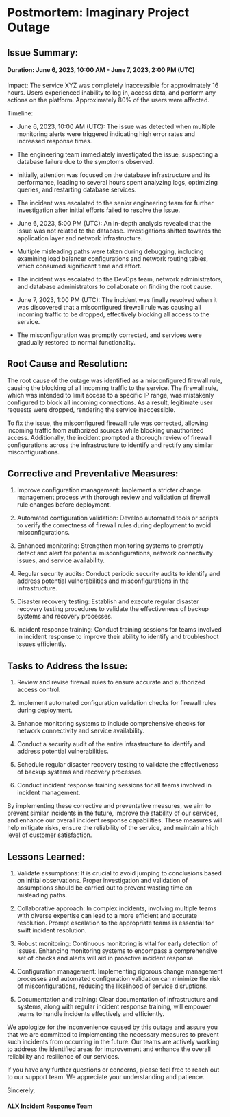 
# Postmortem: Imaginary Project Outage

  

## Issue Summary:

#### Duration: June 6, 2023, 10:00 AM - June 7, 2023, 2:00 PM (UTC)

Impact: The service XYZ was completely inaccessible for approximately 16 hours. Users experienced inability to log in, access data, and perform any actions on the platform. Approximately 80% of the users were affected.

  

Timeline:

- June 6, 2023, 10:00 AM (UTC): The issue was detected when multiple monitoring alerts were triggered indicating high error rates and increased response times.

- The engineering team immediately investigated the issue, suspecting a database failure due to the symptoms observed.

- Initially, attention was focused on the database infrastructure and its performance, leading to several hours spent analyzing logs, optimizing queries, and restarting database services.

- The incident was escalated to the senior engineering team for further investigation after initial efforts failed to resolve the issue.

- June 6, 2023, 5:00 PM (UTC): An in-depth analysis revealed that the issue was not related to the database. Investigations shifted towards the application layer and network infrastructure.

- Multiple misleading paths were taken during debugging, including examining load balancer configurations and network routing tables, which consumed significant time and effort.

- The incident was escalated to the DevOps team, network administrators, and database administrators to collaborate on finding the root cause.

- June 7, 2023, 1:00 PM (UTC): The incident was finally resolved when it was discovered that a misconfigured firewall rule was causing all incoming traffic to be dropped, effectively blocking all access to the service.

- The misconfiguration was promptly corrected, and services were gradually restored to normal functionality.

  

## Root Cause and Resolution:

The root cause of the outage was identified as a misconfigured firewall rule, causing the blocking of all incoming traffic to the service. The firewall rule, which was intended to limit access to a specific IP range, was mistakenly configured to block all incoming connections. As a result, legitimate user requests were dropped, rendering the service inaccessible.

  

To fix the issue, the misconfigured firewall rule was corrected, allowing incoming traffic from authorized sources while blocking unauthorized access. Additionally, the incident prompted a thorough review of firewall configurations across the infrastructure to identify and rectify any similar misconfigurations.

  

## Corrective and Preventative Measures:

1. Improve configuration management: Implement a stricter change management process with thorough review and validation of firewall rule changes before deployment.

2. Automated configuration validation: Develop automated tools or scripts to verify the correctness of firewall rules during deployment to avoid misconfigurations.

3. Enhanced monitoring: Strengthen monitoring systems to promptly detect and alert for potential misconfigurations, network connectivity issues, and service availability.

4. Regular security audits: Conduct periodic security audits to identify and address potential vulnerabilities and misconfigurations in the infrastructure.

5. Disaster recovery testing: Establish and execute regular disaster recovery testing procedures to validate the effectiveness of backup systems and recovery processes.

6. Incident response training: Conduct training sessions for teams involved in incident response to improve their ability to identify and troubleshoot issues efficiently.

  

## Tasks to Address the Issue:

1. Review and revise firewall rules to ensure accurate and authorized access control.

2. Implement automated configuration validation checks for firewall rules during deployment.

3. Enhance monitoring systems to include comprehensive checks for network connectivity and service availability.

4. Conduct a security audit of the entire infrastructure to identify and address potential vulnerabilities.

5. Schedule regular disaster recovery testing to validate the effectiveness of backup systems and recovery processes.

6. Conduct incident response training sessions for all teams involved in incident management.

  

By implementing these corrective and preventative measures, we aim to prevent similar incidents in the future, improve the stability of our services, and enhance our overall incident response capabilities. These measures will help mitigate risks, ensure the reliability of the service, and maintain a high level of customer satisfaction.

  

## Lessons Learned:

1. Validate assumptions: It is crucial to avoid jumping to conclusions based on initial observations. Proper investigation and validation of assumptions should be carried out to prevent wasting time on misleading paths.

2. Collaborative approach: In complex incidents, involving multiple teams with diverse expertise can lead to a more efficient and accurate resolution. Prompt escalation to the appropriate teams is essential for swift incident resolution.

3. Robust monitoring: Continuous monitoring is vital for early detection of issues. Enhancing monitoring systems to encompass a comprehensive set of checks and alerts will aid in proactive incident response.

4. Configuration management: Implementing rigorous change management processes and automated configuration validation can minimize the risk of misconfigurations, reducing the likelihood of service disruptions.

5. Documentation and training: Clear documentation of infrastructure and systems, along with regular incident response training, will empower teams to handle incidents effectively and efficiently.

  

We apologize for the inconvenience caused by this outage and assure you that we are committed to implementing the necessary measures to prevent such incidents from occurring in the future. Our teams are actively working to address the identified areas for improvement and enhance the overall reliability and resilience of our services.

  

If you have any further questions or concerns, please feel free to reach out to our support team. We appreciate your understanding and patience.

  

Sincerely,

  

#### ALX Incident Response Team

